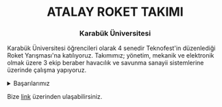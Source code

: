<h1 align="center">ATALAY ROKET TAKIMI</h1>
<h3 align="center">Karabük Üniversitesi</h3>

Karabük Üniversitesi öğrencileri olarak 4 senedir Teknofest'in düzenlediği Roket Yarışması'na katılıyoruz. Takımımız; yönetim, mekanik ve elektronik olmak üzere 3 ekip beraber havacılık ve savunma sanayii sistemlerine üzerinde çalışma yapıyoruz.

<details>
  <summary>Başarılarımız</summary>
  
- Teknofest Roket Yarışması 2019 Alçak İrtifa Finalisti / Hezarfen Roket Takımı-NFS1914
- Teknofest Roket Yarışması 2020 Alçak İrtifa Finalisti  / Baybars Roket Takımı-Karaşahin
- Teknofest Roket Yarışması 2020 Orta İrtifa Finalisti / Atalay Roket Takımı-Mızrak
- Teknofest Roket Yarışması 2021 Yüksek İrtifa Finalisti / Atalay Roket Takımı-Mızrak
- Teknofest Roket Yarışması 2022 Orta İrtifa Finalisti / Atalay Roket Takımı-Kartekin

</details>

Bize [link](https://linktr.ee/atalayroket) üzerinden ulaşabilirsiniz.
